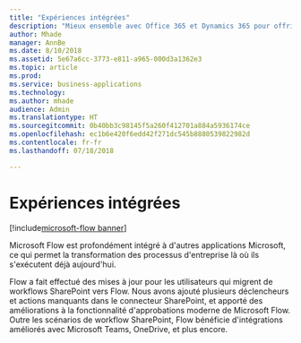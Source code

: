 ```yaml
---
title: "Expériences intégrées"
description: "Mieux ensemble avec Office 365 et Dynamics 365 pour offrir des expériences intégrées dans SharePoint, Teams, Excel et plus encore."
author: Mhade
manager: AnnBe
ms.date: 8/10/2018
ms.assetid: 5e67a6cc-3773-e811-a965-000d3a1362e3
ms.topic: article
ms.prod: 
ms.service: business-applications
ms.technology: 
ms.author: mhade
audience: Admin
ms.translationtype: HT
ms.sourcegitcommit: 0b40bb3c98145f5a260f412701a884a5936174ce
ms.openlocfilehash: ec1b6e420f6edd42f271dc545b8880539822982d
ms.contentlocale: fr-fr
ms.lasthandoff: 07/18/2018

---
```

# <a name="integrated-experiences"></a>Expériences intégrées

[!include[microsoft-flow banner](../includes/microsoft-flow.md)]




Microsoft Flow est profondément intégré à d'autres applications Microsoft, ce qui permet la transformation des processus d'entreprise là où ils s'exécutent déjà aujourd'hui.

Flow a fait effectué des mises à jour pour les utilisateurs qui migrent de workflows SharePoint vers Flow. Nous avons ajouté plusieurs déclencheurs et actions manquants dans le connecteur SharePoint, et apporté des améliorations à la fonctionnalité d'approbations moderne de Microsoft Flow. Outre les scénarios de workflow SharePoint, Flow bénéficie d'intégrations améliorés avec Microsoft Teams, OneDrive, et plus encore.

